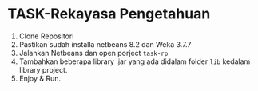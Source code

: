# TASK-Rekayasa Pengetahuan

1. Clone Repositori
2. Pastikan sudah installa netbeans 8.2 dan Weka 3.7.7
3. Jalankan Netbeans dan open porject `task-rp`
4. Tambahkan beberapa library .jar yang ada didalam folder `lib` kedalam library project.
5. Enjoy & Run.